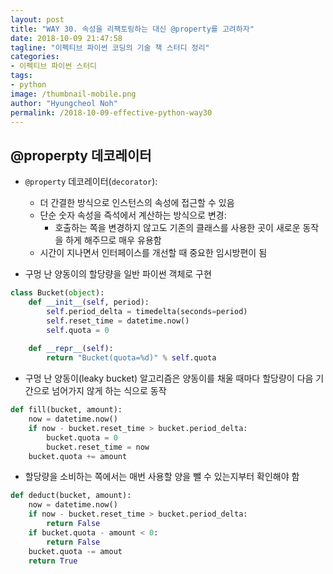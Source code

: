 ```yaml
---
layout: post
title: "WAY 30. 속성을 리팩토링하는 대신 @property를 고려하자"
date: 2018-10-09 21:47:58
tagline: "이펙티브 파이썬 코딩의 기술 책 스터디 정리"
categories:
- 이펙티브 파이썬 스터디
tags:
- python
image: /thumbnail-mobile.png
author: "Hyungcheol Noh"
permalink: /2018-10-09-effective-python-way30
---
```


## @properpty 데코레이터
- `@property` 데코레이터(`decorator`):
  - 더 간결한 방식으로 인스턴스의 속성에 접근할 수 있음
  - 단순 숫자 속성을 즉석에서 계산하는 방식으로 변경:
    - 호출하는 쪽을 변경하지 않고도 기존의 클래스를 사용한 곳이 새로운 동작을 하게 해주므로 매우 유용함
  - 시간이 지나면서 인터페이스를 개선할 때 중요한 임시방편이 됨

- 구멍 난 양동이의 할당량을 일반 파이썬 객체로 구현

```python
class Bucket(object):
    def __init__(self, period):
        self.period_delta = timedelta(seconds=period)
        self.reset_time = datetime.now()
        self.quota = 0
        
    def __repr__(self):
        return "Bucket(quota=%d)" % self.quota
```

- 구멍 난 양동이(leaky bucket) 알고리즘은 양동이를 채울 때마다 할당량이 다음 기간으로 넘어가지 않게 하는 식으로 동작

```python
def fill(bucket, amount):
    now = datetime.now()
    if now - bucket.reset_time > bucket.period_delta:
        bucket.quota = 0
        bucket.reset_time = now
    bucket.quota += amount
```

- 할당량을 소비하는 쪽에서는 매번 사용할 양을 뺄 수 있는지부터 확인해야 함

```python
def deduct(bucket, amount):
    now = datetime.now()
    if now - bucket.reset_time > bucket.period_delta:
        return False
    if bucket.quota - amount < 0:
        return False
    bucket.quota -= amout
    return True
```
